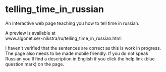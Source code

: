 # telling_time_in_russian
An interactive web page teaching you how to tell time in russian.

A preview is available at www<a name="1"></a>.algonet.se/~nikstra/ru/telling_time_in_russian.html

I haven't verified that the sentences are correct as this is work in progress. The page also needs to be made mobile friendly. If you do not speak Russian you'll find a description in English if you click the help link (blue question mark) on the page.

